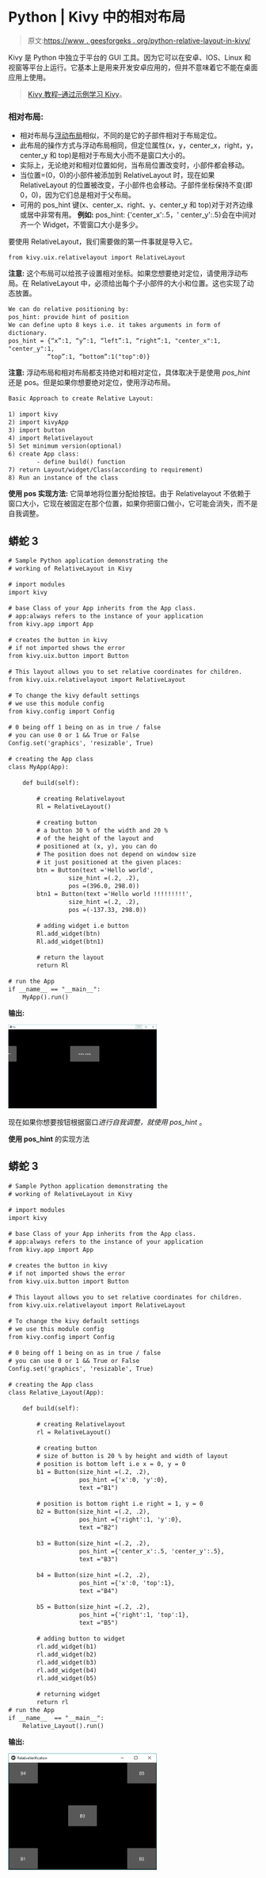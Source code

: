# Python | Kivy 中的相对布局

> 原文:[https://www . geesforgeks . org/python-relative-layout-in-kivy/](https://www.geeksforgeeks.org/python-relative-layout-in-kivy/)

Kivy 是 Python 中独立于平台的 GUI 工具。因为它可以在安卓、IOS、Linux 和视窗等平台上运行。它基本上是用来开发安卓应用的，但并不意味着它不能在桌面应用上使用。

> [Kivy 教程–通过示例学习 Kivy](https://www.geeksforgeeks.org/kivy-tutorial/)。

### 相对布局:

*   相对布局与[浮动布局](https://www.geeksforgeeks.org/python-float-layout-in-kivy/)相似，不同的是它的子部件相对于布局定位。
*   此布局的操作方式与浮动布局相同，但定位属性(x，y，center_x，right，y，center_y 和 top)是相对于布局大小而不是窗口大小的。
*   实际上，无论绝对和相对位置如何，当布局位置改变时，小部件都会移动。
*   当位置=(0，0)的小部件被添加到 RelativeLayout 时，现在如果 RelativeLayout 的位置被改变，子小部件也会移动。子部件坐标保持不变(即 0，0)，因为它们总是相对于父布局。
*   可用的 pos_hint 键(x、center_x、right、y、center_y 和 top)对于对齐边缘或居中非常有用。
    **例如:**
    pos_hint: {'center_x':.5，' center_y':.5}会在中间对齐一个 Widget，不管窗口大小是多少。

要使用 RelativeLayout，我们需要做的第一件事就是导入它。

```
from kivy.uix.relativelayout import RelativeLayout
```

**注意:**
这个布局可以给孩子设置相对坐标。如果您想要绝对定位，请使用浮动布局。在 RelativeLayout 中，必须给出每个子小部件的大小和位置。这也实现了动态放置。

```
We can do relative positioning by:
pos_hint: provide hint of position
We can define upto 8 keys i.e. it takes arguments in form of dictionary.
pos_hint = {“x”:1, “y”:1, “left”:1, “right”:1, "center_x":1, "center_y":1,
           “top”:1, “bottom”:1("top":0)}
```

**注意:**
浮动布局和相对布局都支持绝对和相对定位，具体取决于是使用 *pos_hint* 还是 pos。但是如果你想要绝对定位，使用浮动布局。

```
Basic Approach to create Relative Layout:

1) import kivy
2) import kivyApp
3) import button
4) import Relativelayout
5) Set minimum version(optional)
6) create App class:
        - define build() function
7) return Layout/widget/Class(according to requirement)
8) Run an instance of the class
```

**使用 pos 实现方法:**
它简单地将位置分配给按钮。由于 Relativelayout 不依赖于窗口大小，它现在被固定在那个位置，如果你把窗口做小，它可能会消失，而不是自我调整。

## 蟒蛇 3

```
# Sample Python application demonstrating the
# working of RelativeLayout in Kivy

# import modules
import kivy

# base Class of your App inherits from the App class.
# app:always refers to the instance of your application
from kivy.app import App

# creates the button in kivy
# if not imported shows the error
from kivy.uix.button import Button

# This layout allows you to set relative coordinates for children.
from kivy.uix.relativelayout import RelativeLayout

# To change the kivy default settings
# we use this module config
from kivy.config import Config

# 0 being off 1 being on as in true / false
# you can use 0 or 1 && True or False
Config.set('graphics', 'resizable', True)

# creating the App class
class MyApp(App):

    def build(self):

        # creating Relativelayout
        Rl = RelativeLayout()

        # creating button
        # a button 30 % of the width and 20 %
        # of the height of the layout and
        # positioned at (x, y), you can do
        # The position does not depend on window size
        # it just positioned at the given places:
        btn = Button(text ='Hello world',
                 size_hint =(.2, .2),
                 pos =(396.0, 298.0))
        btn1 = Button(text ='Hello world !!!!!!!!!',
                 size_hint =(.2, .2),
                 pos =(-137.33, 298.0))

        # adding widget i.e button
        Rl.add_widget(btn)
        Rl.add_widget(btn1)

        # return the layout
        return Rl

# run the App
if __name__ == "__main__":
    MyApp().run()
```

**输出:**

![](img/702797659573b597ffc2441fae5c4bc3.png)

现在如果你想要按钮根据窗口*进行自我调整，就使用 pos_hint* 。

**使用 pos_hint** 的实现方法

## 蟒蛇 3

```
# Sample Python application demonstrating the
# working of RelativeLayout in Kivy

# import modules
import kivy

# base Class of your App inherits from the App class.
# app:always refers to the instance of your application
from kivy.app import App

# creates the button in kivy
# if not imported shows the error
from kivy.uix.button import Button

# This layout allows you to set relative coordinates for children.
from kivy.uix.relativelayout import RelativeLayout

# To change the kivy default settings
# we use this module config
from kivy.config import Config

# 0 being off 1 being on as in true / false
# you can use 0 or 1 && True or False
Config.set('graphics', 'resizable', True)

# creating the App class
class Relative_Layout(App):

    def build(self):

        # creating Relativelayout
        rl = RelativeLayout()

        # creating button
        # size of button is 20 % by height and width of layout
        # position is bottom left i.e x = 0, y = 0
        b1 = Button(size_hint =(.2, .2),
                    pos_hint ={'x':0, 'y':0},
                    text ="B1")

        # position is bottom right i.e right = 1, y = 0
        b2 = Button(size_hint =(.2, .2),
                    pos_hint ={'right':1, 'y':0},
                    text ="B2")

        b3 = Button(size_hint =(.2, .2),
                    pos_hint ={'center_x':.5, 'center_y':.5},
                    text ="B3")

        b4 = Button(size_hint =(.2, .2),
                    pos_hint ={'x':0, 'top':1},
                    text ="B4")

        b5 = Button(size_hint =(.2, .2),
                    pos_hint ={'right':1, 'top':1},
                    text ="B5")

        # adding button to widget
        rl.add_widget(b1)
        rl.add_widget(b2)
        rl.add_widget(b3)
        rl.add_widget(b4)
        rl.add_widget(b5)

        # returning widget
        return rl
# run the App
if __name__  == "__main__":
    Relative_Layout().run()
```

**输出:**

![](img/f5f35f88d7e1ead641e707bc8300dfe4.png)